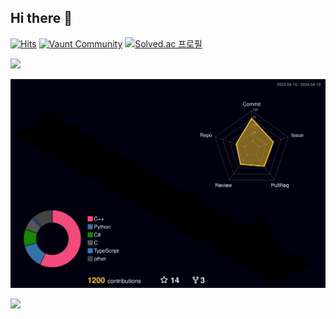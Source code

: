 ## Hi there 👋

[![Hits](https://hits.seeyoufarm.com/api/count/incr/badge.svg?url=https%3A%2F%2Fgithub.com%2Fkugorang&count_bg=%2379C83D&title_bg=%23555555&icon=&icon_color=%23E7E7E7&title=hits&edge_flat=false)](https://hits.seeyoufarm.com)
[![Vaunt Community](https://api.vaunt.dev/v1/github/entities/kugorang/badges/community)](https://community.vaunt.dev/board/kugorang)
[![Solved.ac 프로필](http://mazassumnida.wtf/api/mini/generate_badge?boj=kugorang)](https://solved.ac/kugorang)

<a href="https://github.com/devxb/gitanimals">
  <img src="https://render.gitanimals.org/lines/kugorang" width="1024"/>
</a>

![3d-contrib-kugorang](./profile-3d-contrib/profile-night-rainbow.svg)

<a href="https://github.com/devxb/gitanimals">
  <img src="https://render.gitanimals.org/farms/kugorang" width="1024"/>
</a>
